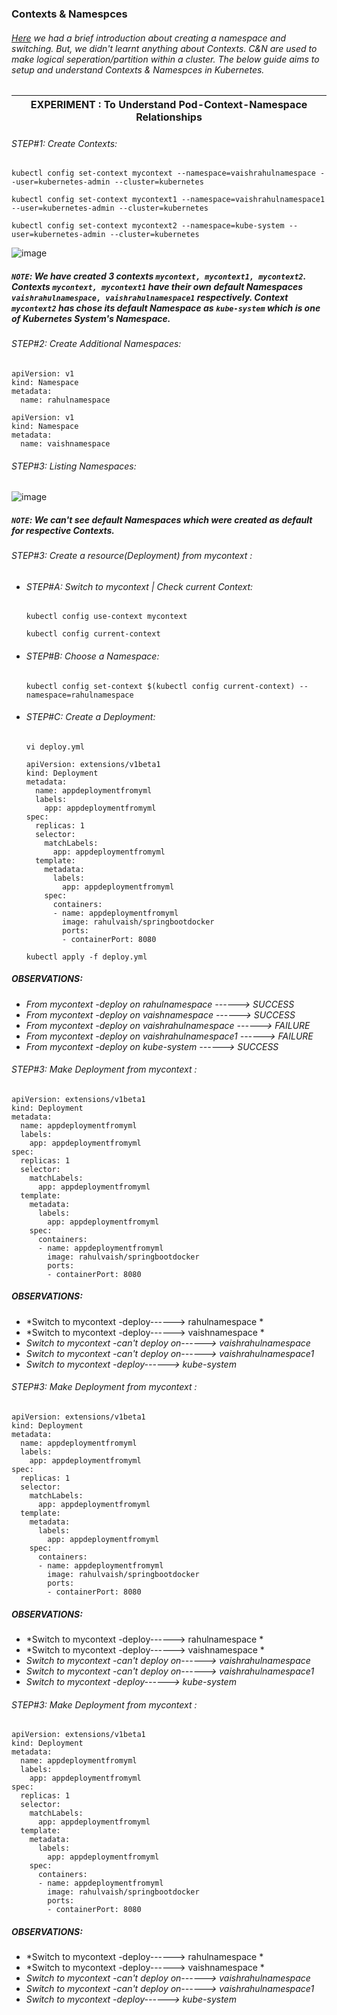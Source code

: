 ### Contexts & Namespces
###### [Here](https://github.com/rahulvaish/ReferenceDocuments/blob/master/UnderstandingKubernetes/%5B05%5D%20Commands-ApplicationDeployment%5BNodes%20and%20Pods%5D.MD) we had a brief introduction about creating a namespace and switching. But, we didn't learnt anything about Contexts. C&N are used to make logical seperation/partition within a cluster. The below guide aims to setup and understand Contexts & Namespces in Kubernetes.


| EXPERIMENT : To Understand Pod-Context-Namespace Relationships |
|---|
###### *STEP#1: Create Contexts:*
```
kubectl config set-context mycontext --namespace=vaishrahulnamespace --user=kubernetes-admin --cluster=kubernetes
```
```
kubectl config set-context mycontext1 --namespace=vaishrahulnamespace1 --user=kubernetes-admin --cluster=kubernetes
```
```
kubectl config set-context mycontext2 --namespace=kube-system --user=kubernetes-admin --cluster=kubernetes
```
![image](https://user-images.githubusercontent.com/45539698/68540420-e4c16700-03b7-11ea-8827-728de9791603.png)
##### *```NOTE```: We have created 3 contexts ```mycontext, mycontext1, mycontext2```. Contexts ```mycontext, mycontext1``` have their own default Namespaces ```vaishrahulnamespace, vaishrahulnamespace1``` respectively. Context ```mycontext2``` has chose its default Namespace as ```kube-system``` which is one of Kubernetes System's Namespace.*
###### *STEP#2: Create Additional Namespaces:*
```
apiVersion: v1
kind: Namespace
metadata:
  name: rahulnamespace

```
```
apiVersion: v1
kind: Namespace
metadata:
  name: vaishnamespace
```
###### *STEP#3: Listing Namespaces:*
![image](https://user-images.githubusercontent.com/45539698/68539048-b5a0fa80-03a3-11ea-8951-ddf725ef9e70.png)
##### *```NOTE```: We can't see default Namespaces which were created as default for respective Contexts.*
###### *STEP#3: Create a resource(Deployment) from mycontext :*
  - ###### *STEP#A: Switch to mycontext | Check current Context:*
    ```
    kubectl config use-context mycontext
    ```
    ```
    kubectl config current-context
    ```
  - ###### *STEP#B: Choose a Namespace:*
    ```
    kubectl config set-context $(kubectl config current-context) --namespace=rahulnamespace
    ```
  - ###### *STEP#C: Create a Deployment:*
    ```
    vi deploy.yml
    ```
    ```
    apiVersion: extensions/v1beta1
    kind: Deployment
    metadata:
      name: appdeploymentfromyml
      labels:
        app: appdeploymentfromyml
    spec:
      replicas: 1
      selector:
        matchLabels:
          app: appdeploymentfromyml
      template:
        metadata:
          labels:
            app: appdeploymentfromyml
        spec:
          containers:
          - name: appdeploymentfromyml
            image: rahulvaish/springbootdocker
            ports:
            - containerPort: 8080
      ```
      ```
      kubectl apply -f deploy.yml
      ```
  
 
##### *OBSERVATIONS:*
  - *From mycontext -deploy on rahulnamespace ------> SUCCESS*
  - *From mycontext -deploy on vaishnamespace ------> SUCCESS*
  - *From mycontext -deploy on vaishrahulnamespace ------> FAILURE*
  - *From mycontext -deploy on vaishrahulnamespace1 ------> FAILURE*
  - *From mycontext -deploy on kube-system ------> SUCCESS*

###### *STEP#3: Make Deployment from mycontext :* 
```
apiVersion: extensions/v1beta1
kind: Deployment
metadata:
  name: appdeploymentfromyml
  labels:
    app: appdeploymentfromyml
spec:
  replicas: 1
  selector:
    matchLabels:
      app: appdeploymentfromyml
  template:
    metadata:
      labels:
        app: appdeploymentfromyml
    spec:
      containers:
      - name: appdeploymentfromyml
        image: rahulvaish/springbootdocker
        ports:
        - containerPort: 8080
```
##### *OBSERVATIONS:*
  - *Switch to mycontext -deploy------> rahulnamespace *
  - *Switch to mycontext -deploy------> vaishnamespace *
  - *Switch to mycontext -can't deploy on------> vaishrahulnamespace*
  - *Switch to mycontext -can't deploy on------> vaishrahulnamespace1*
  - *Switch to mycontext -deploy------> kube-system*

###### *STEP#3: Make Deployment from mycontext :* 
```
apiVersion: extensions/v1beta1
kind: Deployment
metadata:
  name: appdeploymentfromyml
  labels:
    app: appdeploymentfromyml
spec:
  replicas: 1
  selector:
    matchLabels:
      app: appdeploymentfromyml
  template:
    metadata:
      labels:
        app: appdeploymentfromyml
    spec:
      containers:
      - name: appdeploymentfromyml
        image: rahulvaish/springbootdocker
        ports:
        - containerPort: 8080
```
##### *OBSERVATIONS:*
  - *Switch to mycontext -deploy------> rahulnamespace *
  - *Switch to mycontext -deploy------> vaishnamespace *
  - *Switch to mycontext -can't deploy on------> vaishrahulnamespace*
  - *Switch to mycontext -can't deploy on------> vaishrahulnamespace1*
  - *Switch to mycontext -deploy------> kube-system*

###### *STEP#3: Make Deployment from mycontext :* 
```
apiVersion: extensions/v1beta1
kind: Deployment
metadata:
  name: appdeploymentfromyml
  labels:
    app: appdeploymentfromyml
spec:
  replicas: 1
  selector:
    matchLabels:
      app: appdeploymentfromyml
  template:
    metadata:
      labels:
        app: appdeploymentfromyml
    spec:
      containers:
      - name: appdeploymentfromyml
        image: rahulvaish/springbootdocker
        ports:
        - containerPort: 8080
```
##### *OBSERVATIONS:*
  - *Switch to mycontext -deploy------> rahulnamespace *
  - *Switch to mycontext -deploy------> vaishnamespace *
  - *Switch to mycontext -can't deploy on------> vaishrahulnamespace*
  - *Switch to mycontext -can't deploy on------> vaishrahulnamespace1*
  - *Switch to mycontext -deploy------> kube-system*

